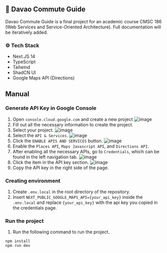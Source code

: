 ## 🚙 Davao Commute Guide
Davao Commute Guide is a final project for an academic course CMSC 186 (Web Services and Service-Oriented Architecture). Full documentation will be iteratively added.

### ⚙️ **Tech Stack**
- Next.JS 14
- TypeScript
- Tailwind
- ShadCN UI
- Google Maps API (Directions)

## Manual

### Generate API Key in Google Console
1. Open `console.cloud.google.com` and create a new project
   ![image](https://github.com/10lite/davao-jeepney-guide/assets/85869308/22ab3681-ae67-4ebf-a6ef-442ecee98cba)
2. Fill out all the necessary information to create the project.
3. Select your project.
![image](https://github.com/10lite/davao-jeepney-guide/assets/85869308/a77061f9-d4b7-4c59-b55d-674867beb6bd)
4. Select the `API & Services`.
   ![image](https://github.com/10lite/davao-jeepney-guide/assets/85869308/ba3522db-4902-4747-82ec-8cdaa3d9f483)
5. Click the `ENABLE APIS AND SERVICES` button.
   ![image](https://github.com/10lite/davao-jeepney-guide/assets/85869308/9f581880-020b-4da2-8009-d67490648a61)
6. Enable the `Places API`, `Maps Javascript API`, and `Directions API`.
7. After enabling all the necessary APIs, go to  `Credentials`, which can be found in the left navigation tab.
   ![image](https://github.com/10lite/davao-jeepney-guide/assets/85869308/3b7069f3-86ec-45bc-9c14-5d3fe68a9c30)
8. Click the item in the API key section.
   ![image](https://github.com/10lite/davao-jeepney-guide/assets/85869308/9bc56210-654e-4b13-8a64-b45e5ec89d90)
9. Copy the API key in the right side of the page.

### Creating environment
1. Create `.env.local` in the root directory of the repository.
2. Insert `NEXT_PUBLIC_GOOGLE_MAPS_API={your_api_key}` inside the `.env.local` and replace `{your_api_key}` with the api key you copied in the credentials page.

### Run the project
1. Run the following command to run the project.
```
npm install
npm run dev
```
